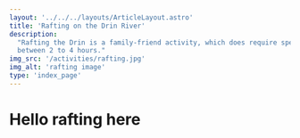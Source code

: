 ```yaml
---
layout: '../../../layouts/ArticleLayout.astro'
title: 'Rafting on the Drin River'
description:
  "Rafting the Drin is a family-friend activity, which does require special courses. Several operators offer trips which last
  between 2 to 4 hours."
img_src: '/activities/rafting.jpg'
img_alt: 'rafting image'
type: 'index_page'
---
```


# Hello rafting here
